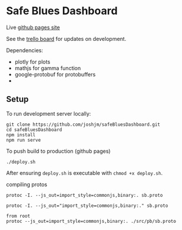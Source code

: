 # Safe Blues Dashboard

Live [github pages site](https://joshjm.github.io/safeBluesDashboard/)

See the [trello board](https://trello.com/b/zOFm4RfY/safeblues-dashboard) for updates on development. 

Dependencies:
- plotly for plots
- mathjs for gamma function
- google-protobuf for protobuffers
- 
## Setup
To run development server locally:
```
git clone https://github.com/joshjm/safeBluesDashboard.git
cd safeBluesDashboard
npm install
npm run serve
```

To push build to production (github pages)
```
./deploy.sh
```
After ensuring `deploy.sh` is executable with `chmod +x deploy.sh`.


compiling protos

``` proto3
protoc -I. --js_out=import_style=commonjs,binary:. sb.proto 

protoc -I. --js_out="import_style=commonjs,binary:." sb.proto

from root
protoc --js_out=import_style=commonjs,binary:. ./src/pb/sb.proto 
```
